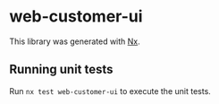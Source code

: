 # web-customer-ui

This library was generated with [Nx](https://nx.dev).

## Running unit tests

Run `nx test web-customer-ui` to execute the unit tests.
